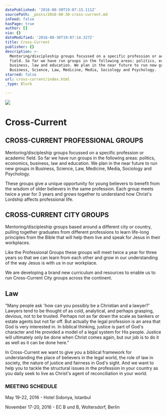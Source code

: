 ```yaml
---
datePublished: '2016-08-30T19:07:15.111Z'
sourcePath: _posts/2016-08-30-cross-current.md
inFeed: false
hasPage: true
author: []
via: {}
dateModified: '2016-08-30T19:07:14.327Z'
title: Cross-Current
publisher: {}
description: >-
  Mentoring/discipleship groups focussed on a specific profession or academic
  field. So far we have run groups in the following areas: politics, economics,
  business, law and education. We plan in the near future to run new groups in
  Business, Science, Law, Medicine, Media, Sociology and Psychology.
starred: false
url: cross-current/index.html
_type: Blurb

---
```

![](https://the-grid-user-content.s3-us-west-2.amazonaws.com/6becdcad-4159-4e71-afa2-df3cda513125.jpg)

# Cross-Current

## **CROSS-CURRENT PROFESSIONAL GROUPS**

Mentoring/discipleship groups focussed on a specific profession or academic field. So far we have run groups in the following areas: politics, economics, business, law and education. We plan in the near future to run new groups in Business, Science, Law, Medicine, Media, Sociology and Psychology.

These groups give a unique opportunity for young believers to benefit from the wisdom of older believers in the same profession. Each group meets twice a year for 3 years and grows together to understand how Christ's Lordship affects professional life.

## **CROSS-CURRENT CITY GROUPS**

Mentoring/discipleship groups based around a different city or country, pulling together graduates from different professions to learn life-long principles from the Bible that will help them live and speak for Jesus in their workplaces.

Like the Professional Groups these groups will meet twice a year for three years so that we can learn from each other and grow in our understanding of the way Jesus is with us in our workplace.

We are developing a brand new curriculum and resources to enable us to run Cross-Current City groups across the continent.

## Law

"Many people ask 'how can you possibly be a Christian and a lawyer?' Lawyers tend to be thought of as cold, analytical, and perhaps grasping, devious, not to be trusted. Perhaps not as far down the scale as bankers or estate agents but not far off. But actually the legal profession is an area that God is very interested in. In biblical thinking, justice is part of God's character and He provided a model of a legal system for His people. Justice will ultimately only be done when Christ comes again, but our job is to do it as well as it can be done here."

In Cross-Current we want to give you a biblical framework for understanding the place of believers in the legal world, the role of law in society, the nature of justice and fairness in God's sight. And we want to help you to tackle the structural issues in the profession in your country as you daily seek to live as Christ's agent of reconciliation in your world.

### **MEETING SCHEDULE**

May 19-22, 2016 - Hotel Sidonya, Istanbul

November 17-20, 2016 - EC B und B, Woltersdorf, Berlin